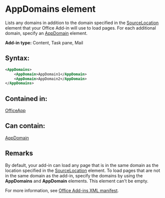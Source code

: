 
# AppDomains element
Lists any domains in addition to the domain specified in the [SourceLocation](https://dev.office.com/reference/add-ins/manifest/sourcelocation) element that your Office Add-in will use to load pages. For each additional domain, specify an [AppDomain](https://dev.office.com/reference/add-ins/manifest/appdomain) element.

 **Add-in type:** Content, Task pane, Mail


## Syntax:


```XML
<AppDomains>
    <AppDomain>AppDomain1</AppDomain>
    <AppDomain>AppDomain2</AppDomain>
</AppDomains>
```


## Contained in:

[OfficeApp](https://dev.office.com/reference/add-ins/manifest/officeapp)


## Can contain:

[AppDomain](https://dev.office.com/reference/add-ins/manifest/appdomain)


## Remarks

By default, your add-in can load any page that is in the same domain as the location specified in the [SourceLocation](https://dev.office.com/reference/add-ins/manifest/sourcelocation) element. To load pages that are not in the same domain as the add-in, specify the domains by using the **AppDomains** and **AppDomain** elements. This element can't be empty. 

For more information, see [Office Add-ins XML manifest](../../docs/overview/add-in-manifests.md).

